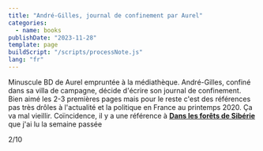 ```yaml
---
title: "André-Gilles, journal de confinement par Aurel"
categories:
  - name: books
publishDate: "2023-11-28"
template: page
buildScript: "/scripts/processNote.js"
lang: "fr"
---
```


Minuscule BD de Aurel empruntée à la médiathèque. André-Gilles, confiné dans sa villa de campagne, décide d'écrire son journal de confinement. Bien aimé les 2-3 premières pages mais pour le reste c'est des références pas très drôles à l'actualité et la politique en France au printemps 2020. Ça va mal vieillir. Coïncidence, il y a une référence à [**Dans les forêts de Sibérie**](/notes/dans-les-forets-de-siberie-par-sylvain-tesson/) que j'ai lu la semaine passée

2/10
